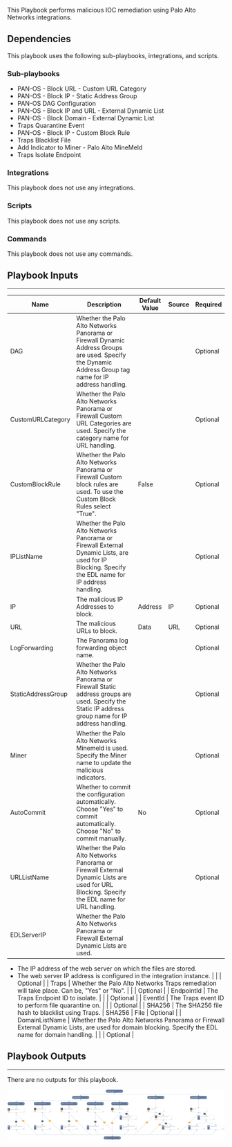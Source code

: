 This Playbook performs malicious IOC remediation using Palo Alto Networks integrations.

## Dependencies
This playbook uses the following sub-playbooks, integrations, and scripts.

### Sub-playbooks
* PAN-OS - Block URL - Custom URL Category
* PAN-OS - Block IP - Static Address Group
* PAN-OS DAG Configuration
* PAN-OS - Block IP and URL - External Dynamic List
* PAN-OS - Block Domain - External Dynamic List
* Traps Quarantine Event
* PAN-OS - Block IP - Custom Block Rule
* Traps Blacklist File
* Add Indicator to Miner - Palo Alto MineMeld
* Traps Isolate Endpoint

### Integrations
This playbook does not use any integrations.

### Scripts
This playbook does not use any scripts.

### Commands
This playbook does not use any commands.

## Playbook Inputs
---

| **Name** | **Description** | **Default Value** | **Source** | **Required** |
| --- | --- | --- | --- | --- |
| DAG | Whether the Palo Alto Networks Panorama or Firewall Dynamic Address Groups are used. Specify the Dynamic Address Group tag name for IP address handling. |  |  | Optional |
| CustomURLCategory | Whether the Palo Alto Networks Panorama or Firewall Custom URL Categories are used. Specify the category name for URL handling. |  |  | Optional |
| CustomBlockRule | Whether the Palo Alto Networks Panorama or Firewall Custom block rules are used. To use the Custom Block Rules select "True". | False |  | Optional |
| IPListName | Whether the Palo Alto Networks Panorama or Firewall External Dynamic Lists, are used for IP Blocking. Specify the EDL name for IP address handling. |  |  | Optional |
| IP | The malicious IP Addresses to block. | Address | IP | Optional |
| URL | The malicious URLs to block. | Data | URL | Optional |
| LogForwarding | The Panorama log forwarding object name. |  |  | Optional |
| StaticAddressGroup | Whether the Palo Alto Networks Panorama or Firewall Static address groups are used. Specify the Static IP address group name for IP address handling. |  |  | Optional |
| Miner | Whether the Palo Alto Networks Minemeld is used. Specify the Miner name to update the malicious indicators. |  |  | Optional |
| AutoCommit | Whether to commit the configuration automatically. Choose "Yes" to commit automatically. Choose "No" to commit manually. | No |  | Optional |
| URLListName | Whether the Palo Alto Networks Panorama or Firewall External Dynamic Lists are used for URL Blocking. Specify the EDL name for URL handling. |  |  | Optional |
| EDLServerIP | Whether the Palo Alto Networks Panorama or Firewall External Dynamic Lists are used.
* The IP address of the web server on which the files are stored.
* The web server IP address is configured in the integration instance. |  |  | Optional |
| Traps | Whether the Palo Alto Networks Traps remediation will take place. Can be, "Yes" or "No". |  |  | Optional |
| EndpointId | The Traps Endpoint ID to isolate. |  |  | Optional |
| EventId | The Traps event ID to perform file quarantine on. |  |  | Optional |
| SHA256 | The SHA256 file hash to blacklist using Traps. | SHA256 | File | Optional |
| DomainListName | Whether the Palo Alto Networks Panorama or Firewall External Dynamic Lists, are used for domain blocking. Specify the EDL name for domain handling. |  |  | Optional |

## Playbook Outputs
---
There are no outputs for this playbook.

![Palo_Alto_Networks_Malware_Remediation](https://github.com/ElazarK/content-docs/blob/master/images/playbooks/Palo_Alto_Networks_Malware_Remediation.png)
